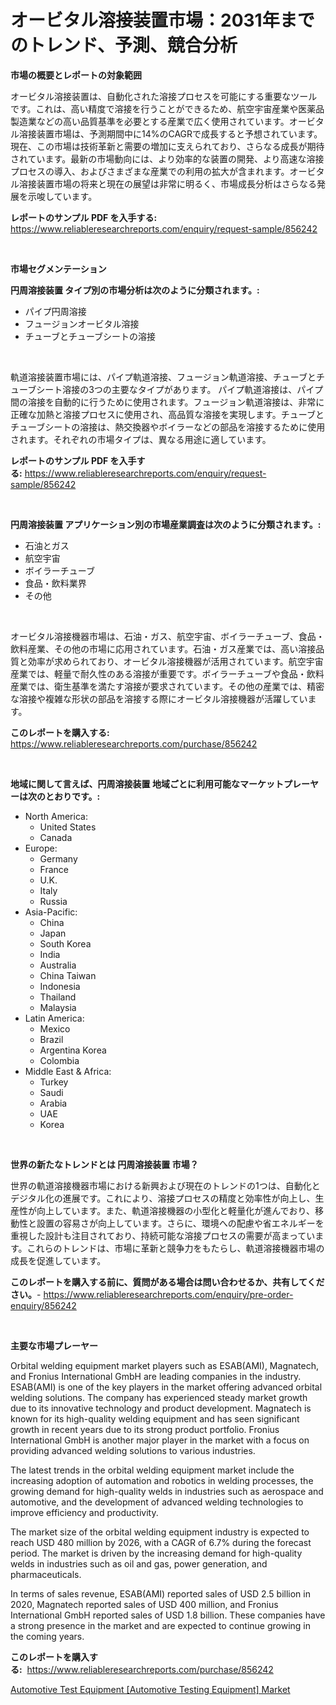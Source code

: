 <p><h1>オービタル溶接装置市場：2031年までのトレンド、予測、競合分析</h1></p><p><strong>市場の概要とレポートの対象範囲</strong></p>
<p><p>オービタル溶接装置は、自動化された溶接プロセスを可能にする重要なツールです。これは、高い精度で溶接を行うことができるため、航空宇宙産業や医薬品製造業などの高い品質基準を必要とする産業で広く使用されています。オービタル溶接装置市場は、予測期間中に14%のCAGRで成長すると予想されています。現在、この市場は技術革新と需要の増加に支えられており、さらなる成長が期待されています。最新の市場動向には、より効率的な装置の開発、より高速な溶接プロセスの導入、およびさまざまな産業での利用の拡大が含まれます。オービタル溶接装置市場の将来と現在の展望は非常に明るく、市場成長分析はさらなる発展を示唆しています。</p></p>
<p><strong>レポートのサンプル PDF を入手する:</strong> <a href="https://www.reliableresearchreports.com/enquiry/request-sample/856242">https://www.reliableresearchreports.com/enquiry/request-sample/856242</a></p>
<p>&nbsp;</p>
<p><strong>市場セグメンテーション</strong></p>
<p><strong>円周溶接装置 タイプ別の市場分析は次のように分類されます。:</strong></p>
<p><ul><li>パイプ円周溶接</li><li>フュージョンオービタル溶接</li><li>チューブとチューブシートの溶接</li></ul></p>
<p>&nbsp;</p>
<p><p>軌道溶接装置市場には、パイプ軌道溶接、フュージョン軌道溶接、チューブとチューブシート溶接の3つの主要なタイプがあります。 パイプ軌道溶接は、パイプ間の溶接を自動的に行うために使用されます。フュージョン軌道溶接は、非常に正確な加熱と溶接プロセスに使用され、高品質な溶接を実現します。チューブとチューブシートの溶接は、熱交換器やボイラーなどの部品を溶接するために使用されます。それぞれの市場タイプは、異なる用途に適しています。</p></p>
<p><strong>レポートのサンプル PDF を入手する:</strong>&nbsp;<a href="https://www.reliableresearchreports.com/enquiry/request-sample/856242">https://www.reliableresearchreports.com/enquiry/request-sample/856242</a></p>
<p>&nbsp;</p>
<p><strong> 円周溶接装置 アプリケーション別の市場産業調査は次のように分類されます。:</strong></p>
<p><ul><li>石油とガス</li><li>航空宇宙</li><li>ボイラーチューブ</li><li>食品・飲料業界</li><li>その他</li></ul></p>
<p>&nbsp;</p>
<p><p>オービタル溶接機器市場は、石油・ガス、航空宇宙、ボイラーチューブ、食品・飲料産業、その他の市場に応用されています。石油・ガス産業では、高い溶接品質と効率が求められており、オービタル溶接機器が活用されています。航空宇宙産業では、軽量で耐久性のある溶接が重要です。ボイラーチューブや食品・飲料産業では、衛生基準を満たす溶接が要求されています。その他の産業では、精密な溶接や複雑な形状の部品を溶接する際にオービタル溶接機器が活躍しています。</p></p>
<p><strong>このレポートを購入する:</strong>&nbsp; <a href="https://www.reliableresearchreports.com/purchase/856242">https://www.reliableresearchreports.com/purchase/856242</a></p>
<p>&nbsp;</p>
<p><strong>地域に関して言えば、円周溶接装置 地域ごとに利用可能なマーケットプレーヤーは次のとおりです。:</strong></p>
<p><ul>
    <li>
        North America:
        <ul>
            <li>United States</li>
            <li>Canada</li>
        </ul>
    </li>
    <li>
        Europe:
        <ul>
            <li>Germany</li>
            <li>France</li>
            <li>U.K.</li>
            <li>Italy</li>
            <li>Russia</li>
        </ul>
    </li>
    <li>
        Asia-Pacific:
        <ul>
            <li>China</li>
            <li>Japan</li>
            <li>South Korea</li>
            <li>India</li>
            <li>Australia</li>
            <li>China Taiwan</li>
            <li>Indonesia</li>
            <li>Thailand</li>
            <li>Malaysia</li>
        </ul>
    </li>
    <li>
        Latin America:
        <ul>
            <li>Mexico</li>
            <li>Brazil</li>
            <li>Argentina Korea</li>
            <li>Colombia</li>
        </ul>
    </li>
    <li>
        Middle East & Africa:
        <ul>
            <li>Turkey</li>
            <li>Saudi</li>
            <li>Arabia</li>
            <li>UAE</li>
            <li>Korea</li>
        </ul>
    </li>
    </ul></p>
<p>&nbsp;</p>
<p><strong>世界の新たなトレンドとは 円周溶接装置 市場？</strong></p>
<p><p>世界の軌道溶接機器市場における新興および現在のトレンドの1つは、自動化とデジタル化の進展です。これにより、溶接プロセスの精度と効率性が向上し、生産性が向上しています。また、軌道溶接機器の小型化と軽量化が進んでおり、移動性と設置の容易さが向上しています。さらに、環境への配慮や省エネルギーを重視した設計も注目されており、持続可能な溶接プロセスの需要が高まっています。これらのトレンドは、市場に革新と競争力をもたらし、軌道溶接機器市場の成長を促進しています。</p></p>
<p><strong>このレポートを購入する前に、質問がある場合は問い合わせるか、共有してください。</strong>- <a href="https://www.reliableresearchreports.com/enquiry/pre-order-enquiry/856242">https://www.reliableresearchreports.com/enquiry/pre-order-enquiry/856242</a></p>
<p>&nbsp;</p>
<p><strong>主要な市場プレーヤー</strong></p>
<p><p>Orbital welding equipment market players such as ESAB(AMI), Magnatech, and Fronius International GmbH are leading companies in the industry. ESAB(AMI) is one of the key players in the market offering advanced orbital welding solutions. The company has experienced steady market growth due to its innovative technology and product development. Magnatech is known for its high-quality welding equipment and has seen significant growth in recent years due to its strong product portfolio. Fronius International GmbH is another major player in the market with a focus on providing advanced welding solutions to various industries.</p><p>The latest trends in the orbital welding equipment market include the increasing adoption of automation and robotics in welding processes, the growing demand for high-quality welds in industries such as aerospace and automotive, and the development of advanced welding technologies to improve efficiency and productivity.</p><p>The market size of the orbital welding equipment industry is expected to reach USD 480 million by 2026, with a CAGR of 6.7% during the forecast period. The market is driven by the increasing demand for high-quality welds in industries such as oil and gas, power generation, and pharmaceuticals.</p><p>In terms of sales revenue, ESAB(AMI) reported sales of USD 2.5 billion in 2020, Magnatech reported sales of USD 400 million, and Fronius International GmbH reported sales of USD 1.8 billion. These companies have a strong presence in the market and are expected to continue growing in the coming years.</p></p>
<p><strong>このレポートを購入する:</strong>&nbsp;&nbsp;<a href="https://www.reliableresearchreports.com/purchase/856242">https://www.reliableresearchreports.com/purchase/856242</a></p>
<p><p><a href="https://circular-yam-9b9.notion.site/Automotive-Test-Equipment-Automotive-Testing-Equipment-Market-Size-Growing-and-Forecasted-for-peri-984f611b53444ef2bc3e5492abbb60ae">Automotive Test Equipment [Automotive Testing Equipment] Market</a></p></p>